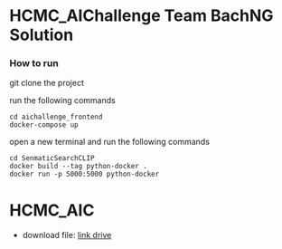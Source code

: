 # HCMC_AIChallenge Team BachNG Solution

### How to run

git clone the project

run the following commands

```console
cd aichallenge_frontend
docker-compose up
```

open a new terminal and run the following commands
```console
cd SenmaticSearchCLIP
docker build --tag python-docker .
docker run -p 5000:5000 python-docker

```


# HCMC_AIC

- download file:  [link drive](https://drive.google.com/drive/folders/1EceXvjvZdg3Qhm-1ihkJ1GvjldcKkEjb?usp=sharing)
